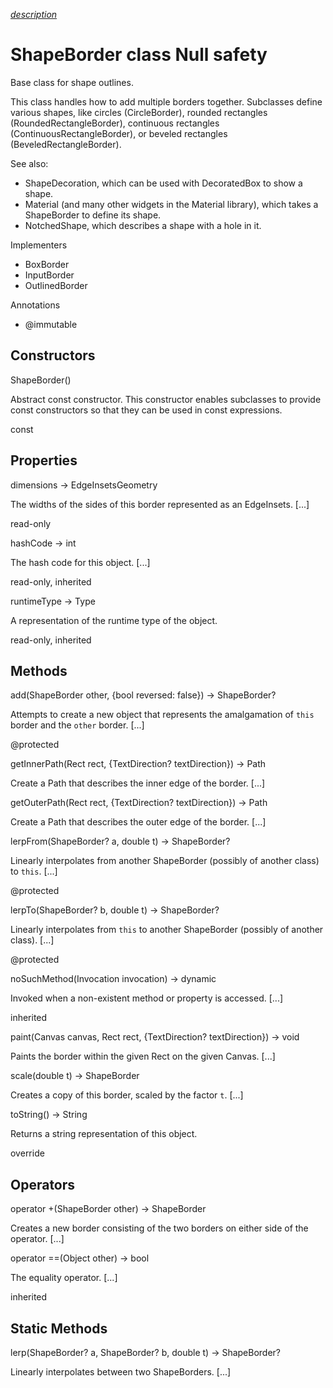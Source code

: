 [*description*][description]

# ShapeBorder class Null safety #

Base class for shape outlines.

This class handles how to add multiple borders together. Subclasses define various shapes, like circles (CircleBorder), rounded rectangles (RoundedRectangleBorder), continuous rectangles (ContinuousRectangleBorder), or beveled rectangles (BeveledRectangleBorder).

See also:

 *  ShapeDecoration, which can be used with DecoratedBox to show a shape.
 *  Material (and many other widgets in the Material library), which takes a ShapeBorder to define its shape.
 *  NotchedShape, which describes a shape with a hole in it.

Implementers

 *  BoxBorder
 *  InputBorder
 *  OutlinedBorder

Annotations

 *  @immutable

## Constructors ##

ShapeBorder()

Abstract const constructor. This constructor enables subclasses to provide const constructors so that they can be used in const expressions.

const

## Properties ##

dimensions → EdgeInsetsGeometry

The widths of the sides of this border represented as an EdgeInsets. \[...\]

read-only

hashCode → int

The hash code for this object. \[...\]

read-only, inherited

runtimeType → Type

A representation of the runtime type of the object.

read-only, inherited

## Methods ##

add(ShapeBorder other, \{bool reversed: false\}) → ShapeBorder?

Attempts to create a new object that represents the amalgamation of `this` border and the `other` border. \[...\]

@protected

getInnerPath(Rect rect, \{TextDirection? textDirection\}) → Path

Create a Path that describes the inner edge of the border. \[...\]

getOuterPath(Rect rect, \{TextDirection? textDirection\}) → Path

Create a Path that describes the outer edge of the border. \[...\]

lerpFrom(ShapeBorder? a, double t) → ShapeBorder?

Linearly interpolates from another ShapeBorder (possibly of another class) to `this`. \[...\]

@protected

lerpTo(ShapeBorder? b, double t) → ShapeBorder?

Linearly interpolates from `this` to another ShapeBorder (possibly of another class). \[...\]

@protected

noSuchMethod(Invocation invocation) → dynamic

Invoked when a non-existent method or property is accessed. \[...\]

inherited

paint(Canvas canvas, Rect rect, \{TextDirection? textDirection\}) → void

Paints the border within the given Rect on the given Canvas. \[...\]

scale(double t) → ShapeBorder

Creates a copy of this border, scaled by the factor `t`. \[...\]

toString() → String

Returns a string representation of this object.

override

## Operators ##

operator +(ShapeBorder other) → ShapeBorder

Creates a new border consisting of the two borders on either side of the operator. \[...\]

operator ==(Object other) → bool

The equality operator. \[...\]

inherited

## Static Methods ##

lerp(ShapeBorder? a, ShapeBorder? b, double t) → ShapeBorder?

Linearly interpolates between two ShapeBorders. \[...\]


[description]: https://github.com/flutter/flutter/blob/master/packages/flutter/lib/src/painting/borders.dart#L288